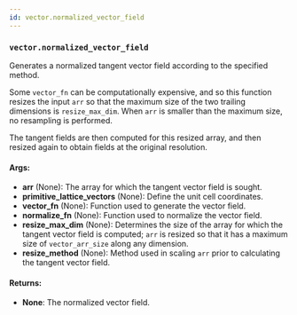 ```yaml
---
id: vector.normalized_vector_field
---
```


    
### `vector.normalized_vector_field`
Generates a normalized tangent vector field according to the specified method.

Some `vector_fn` can be computationally expensive, and so this function
resizes the input `arr` so that the maximum size of the two trailing
dimensions is `resize_max_dim`. When `arr` is smaller than the maximum
size, no resampling is performed.

The tangent fields are then computed for this resized array, and then
resized again to obtain fields at the original resolution.

#### Args:
- **arr** (None): The array for which the tangent vector field is sought.
- **primitive_lattice_vectors** (None): Define the unit cell coordinates.
- **vector_fn** (None): Function used to generate the vector field.
- **normalize_fn** (None): Function used to normalize the vector field.
- **resize_max_dim** (None): Determines the size of the array for which the tangent
vector field is computed; `arr` is resized so that it has a maximum
size of `vector_arr_size` along any dimension.
- **resize_method** (None): Method used in scaling `arr` prior to calculating the
tangent vector field.

#### Returns:
- **None**: The normalized vector field.
